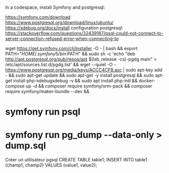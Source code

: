 In a codespace, install Symfony and postgresql:

https://symfony.com/download
https://www.postgresql.org/download/linux/ubuntu/
https://xdebug.org/docs/install
configuration postgresql: https://stackoverflow.com/questions/32439167/psql-could-not-connect-to-server-connection-refused-error-when-connecting-to

wget https://get.symfony.com/cli/installer -O - | bash &&
export PATH="$HOME/.symfony5/bin:$PATH" &&
sudo sh -c 'echo "deb http://apt.postgresql.org/pub/repos/apt $(lsb_release -cs)-pgdg main" > /etc/apt/sources.list.d/pgdg.list' &&
wget --quiet -O - https://www.postgresql.org/media/keys/ACCC4CF8.asc | sudo apt-key add - &&
sudo apt-get update &&
sudo apt-get -y install postgresql &&
sudo apt-get install php-xdebugxdebug -v &&
sudo apt install php-intl &&
docker-compose up -d &&
composer require symfony/orm-pack &&
composer require symfony/maker-bundle --dev &&


# symfony run psql
# symfony run pg_dump --data-only > dump.sql

Créer un utilisateur pgsql
CREATE TABLE table1;
INSERT INTO table1 (champ1, champ2) VALUES (value1, value2);


